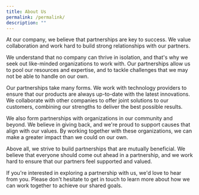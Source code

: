 ```yaml
---
title: About Us
permalink: /permalink/
description: ""
---
```

At our company, we believe that partnerships are key to success. We value collaboration and work hard to build strong relationships with our partners.

We understand that no company can thrive in isolation, and that's why we seek out like-minded organizations to work with. Our partnerships allow us to pool our resources and expertise, and to tackle challenges that we may not be able to handle on our own.

Our partnerships take many forms. We work with technology providers to ensure that our products are always up-to-date with the latest innovations. We collaborate with other companies to offer joint solutions to our customers, combining our strengths to deliver the best possible results.

We also form partnerships with organizations in our community and beyond. We believe in giving back, and we're proud to support causes that align with our values. By working together with these organizations, we can make a greater impact than we could on our own.

Above all, we strive to build partnerships that are mutually beneficial. We believe that everyone should come out ahead in a partnership, and we work hard to ensure that our partners feel supported and valued.

If you're interested in exploring a partnership with us, we'd love to hear from you. Please don't hesitate to get in touch to learn more about how we can work together to achieve our shared goals.
